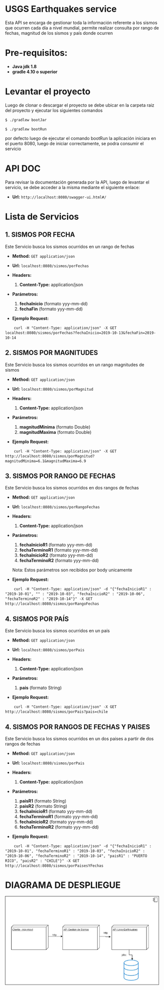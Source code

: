 # USGS Earthquakes service
Esta API se encarga de gestionar toda la información referente a los sismos que ocurren cada día a nivel mundial, 
permite realizar consulta por rango de fechas, magnitud de los sismos y país donde ocurren

# Pre-requisitos:

* **Java jdk 1.8**
* **gradle 4.10 o superior**

# Levantar el proyecto

Luego de clonar o descargar el proyecto se debe ubicar en la carpeta raiz del proyecto y ejecutar los siguientes comandos

```
$ ./gradlew bootJar
```
```
$ ./gradlew bootRun
```
por defecto luego de ejecutar el comando bootRun la aplicación iniciara en el puerto 8080, luego de iniciar correctamente, se podra consumir el servicio


# API DOC
Para revisar la documentación generada por la API, luego de levantar el servicio, se debe acceder a la misma mediante el siguiente enlace:
* **Url:**
	`
	http://localhost:8080/swagger-ui.html#/
	`
# Lista de Servicios

## 1. SISMOS POR FECHA
Este Servicio busca los sismos ocurridos en un rango de fechas

* **Method:**
   `
   GET application/json
   `

* **Url:**
	`
	localhost:8080/sismos/porFechas
	`

* **Headers:**  
	 1. **Content-Type:** application/json
 
* **Parámetros:**
	 1. **fechaInicio** (formato yyy-mm-dd)
	 2. **fechaFin** (formato yyy-mm-dd)
   
 
* **Ejemplo Request:**

```
	curl -H "Content-Type: application/json" -X GET localhost:8080/sismos/porFechas?fechaInicio=2019-10-13&fechaFin=2019-10-14
```

## 2. SISMOS POR MAGNITUDES
Este Servicio busca los sismos ocurridos en un rango magnitudes de sismos

* **Method:**
   `
   GET application/json
   `

* **Url:**
	`
	localhost:8080/sismos/porMagnitud
	`

* **Headers:**  
	 1. **Content-Type:** application/json
 
* **Parámetros:**
	 1. **magnitudMinima** (formato Double)
	 2. **magnitudMaxima** (formato Double)
   
 
* **Ejemplo Request:**

```
	curl -H "Content-Type: application/json" -X GET http://localhost:8080/sismos/porMagnitud?magnitudMinima=6.1&magnitudMaxima=6.9
```

## 3. SISMOS POR RANGO DE FECHAS
Este Servicio busca los sismos ocurridos en dos rangos de fechas

* **Method:**
   `
   GET application/json
   `

* **Url:**
	`
	localhost:8080/sismos/porRangoFechas
	`

* **Headers:**  
	 1. **Content-Type:** application/json
 
* **Parámetros:**
	 1. **fechaInicioR1** (formato yyy-mm-dd)
	 2. **fechaTerminoR1** (formato yyy-mm-dd)
	 3. **fechaInicioR2** (formato yyy-mm-dd)
	 4. **fechaTerminoR2** (formato yyy-mm-dd)	 
   
   Nota: Estos parámetros son recibidos por body unicamente
 
* **Ejemplo Request:**

```
	curl -H "Content-Type: application/json" -d "{"fechaInicioR1" : "2019-10-01", "" : "2019-10-03", "fechaInicioR2" : "2019-10-06", "fechaTerminoR2" : "2019-10-14"}" -X GET http://localhost:8080/sismos/porRangoFechas
```

## 4. SISMOS POR PAÍS
Este Servicio busca los sismos ocurridos en un país

* **Method:**
   `
   GET application/json
   `

* **Url:**
	`
	localhost:8080/sismos/porPais
	`

* **Headers:**  
	 1. **Content-Type:** application/json
 
* **Parámetros:**
	 1. **pais** (formato String)
   
 
* **Ejemplo Request:**

```
	curl -H "Content-Type: application/json" -X GET http://localhost:8080/sismos/porPais?pais=chile
```

## 4. SISMOS POR RANGOS DE FECHAS Y PAISES
Este Servicio busca los sismos ocurridos en un dos paises a partir de dos rangos de fechas

* **Method:**
   `
   GET application/json
   `

* **Url:**
	`
	localhost:8080/sismos/porPais
	`

* **Headers:**  
	 1. **Content-Type:** application/json
 
* **Parámetros:**
	 1. **paisR1** (formato String)
	 2. **paisR2** (formato String)
	 3. **fechaInicioR1** (formato yyy-mm-dd)
	 4. **fechaTerminoR1** (formato yyy-mm-dd)
	 5. **fechaInicioR2** (formato yyy-mm-dd)
	 6. **fechaTerminoR2** (formato yyy-mm-dd)	
 
* **Ejemplo Request:**

```
	curl -H "Content-Type: application/json" -d "{"fechaInicioR1" : "2019-10-01", "fechaTerminoR1" : "2019-10-03", "fechaInicioR2" : "2019-10-06", "fechaTerminoR2" : "2019-10-14", "paisR1" : "PUERTO RICO", "paisR2" : "CHILE"}" -X GET http://localhost:8080/sismos/porPaisesYFechas
```
# DIAGRAMA DE DESPLIEGUE

![Image](https://github.com/pastorduran/USGS-Earthquakes/blob/master/DiagramaDespliegueUSGS-EarthQuake.jpg)

